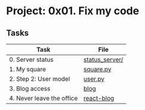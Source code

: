 # Project: 0x01. Fix my code

## Tasks

| Task | File |
| ---- | ---- |
| 0. Server status | [status_server/](./status_server/) |
| 1. My square | [square.py](./square.py) |
| 2. Step 2: User model | [user.py](./user.py) |
| 3. Blog access | [blog](./blog) |
| 4. Never leave the office | [react-blog](./react-blog) |

